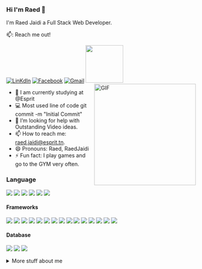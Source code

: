 ### Hi I'm Raed 👋  

I'm Raed Jaidi a Full Stack Web Developer.

📫: Reach me out!

<a href="https://www.linkedin.com/in/raed-jaidi/" rel="nofollow"><img src="https://img.shields.io/badge/LinkedIn-0077B5?style=for-the-badge&logo=linkedin&logoColor=white" alt="LinKdIn"></a>
<a href="https://www.facebook.com/raed.jaidy.9/" rel="nofollow"><img src="https://img.shields.io/badge/Facebook-1877F2?style=for-the-badge&logo=facebook&logoColor=white" alt="Facebook"></a>
<a href="mailto:raed.jaidi@esprit.tn?subject=Hola%20Sumanth"><img src="https://camo.githubusercontent.com/2e31b0d0e07e5431ee3f85689b488016d52a4fb97e523ae497023a9746e2e52e/68747470733a2f2f696d672e736869656c64732e696f2f62616467652f676d61696c2d2532334431343833362e7376673f267374796c653d666f722d7468652d6261646765266c6f676f3d676d61696c266c6f676f436f6c6f723d7768697465" alt="Gmail" data-canonical-src="https://img.shields.io/badge/gmail-%23D14836.svg?&amp;style=for-the-badge&amp;logo=gmail&amp;logoColor=white" style="max-width: 100%;"></a>
<img src="https://raw.githubusercontent.com/ShahriarShafin/ShahriarShafin/main/Assets/handshake.gif" width="100px" style="max-width: 100%;">
<img align="right" height="270px" alt="GIF" src="https://camo.githubusercontent.com/bb27b9c1df90df738e91a54665d3adb08f60583fad2f266ffbde14508e6dc918/68747470733a2f2f692e70696e696d672e636f6d2f6f726967696e616c732f65342f32362f37302f65343236373032656466383734623138316163656431653266613563366364652e676966" data-canonical-src="https://i.pinimg.com/originals/e4/26/70/e426702edf874b181aced1e2fa5c6cde.gif" style="max-width: 100%;">

- 🔭 I am currently studying at @Esprit
- 💻 Most used line of code git commit -m "Initial Commit"
- 🤔 I’m looking for help with Outstanding Video ideas.
- 📫 How to reach me: raed.jaidi@esprit.tn.
- 😄 Pronouns: Raed, RaedJaidi
- ⚡  Fun fact: I play games and go to the GYM very often.

### Language

<a href="#" rel="nofollow"><img src="https://img.shields.io/badge/C-00599C?style=for-the-badge&logo=c&logoColor=white"></a>
<a href="#" rel="nofollow"><img src="https://img.shields.io/badge/JavaScript-323330?style=for-the-badge&logo=javascript&logoColor=F7DF1E"></a>
<a href="#" rel="nofollow"><img src="https://img.shields.io/badge/TypeScript-007ACC?style=for-the-badge&logo=typescript&logoColor=white"></a>
<a href="#" rel="nofollow"><img src="https://img.shields.io/badge/Java-ED8B00?style=for-the-badge&logo=java&logoColor=white"></a>
<a href="#" rel="nofollow"><img src="https://img.shields.io/badge/HTML5-E34F26?style=for-the-badge&logo=html5&logoColor=white"></a>
<a href="#" rel="nofollow"><img src="https://img.shields.io/badge/CSS3-1572B6?style=for-the-badge&logo=css3&logoColor=white"></a>

#### Frameworks 

<a href="#" rel="nofollow"><img src="https://img.shields.io/badge/jQuery-0769AD?style=for-the-badge&logo=jquery&logoColor=white"></a>
<a href="#" rel="nofollow"><img src="https://img.shields.io/badge/Angular-DD0031?style=for-the-badge&logo=angular&logoColor=white"></a>
<a href="#" rel="nofollow"><img src="https://img.shields.io/badge/Node.js-339933?style=for-the-badge&logo=nodedotjs&logoColor=white"></a>
<a href="#" rel="nofollow"><img src="https://img.shields.io/badge/Express.js-000000?style=for-the-badge&logo=express&logoColor=white"></a>
<a href="#" rel="nofollow"><img src="https://img.shields.io/badge/Bootstrap-563D7C?style=for-the-badge&logo=bootstrap&logoColor=white"></a>
<a href="#" rel="nofollow"><img src="https://img.shields.io/badge/GraphQl-E10098?style=for-the-badge&logo=graphql&logoColor=white"></a>
<a href="#" rel="nofollow"><img src="https://img.shields.io/badge/JWT-000000?style=for-the-badge&logo=JSON%20web%20tokens&logoColor=white"></a>
<a href="#" rel="nofollow"><img src="https://img.shields.io/badge/npm-CB3837?style=for-the-badge&logo=npm&logoColor=white"></a>
<a href="#" rel="nofollow"><img src="https://img.shields.io/badge/Spring-6DB33F?style=for-the-badge&logo=spring&logoColor=white"></a>
<a href="#" rel="nofollow"><img src="https://img.shields.io/badge/Spring_Boot-F2F4F9?style=for-the-badge&logo=spring-boot"></a>
<a href="#" rel="nofollow"><img src="https://img.shields.io/badge/Junit5-25A162?style=for-the-badge&logo=junit5&logoColor=white"></a>
<a href="#" rel="nofollow"><img src="https://img.shields.io/badge/PowerShell-5391FE?style=for-the-badge&logo=PowerShell&logoColor=white"></a>
<a href="#" rel="nofollow"><img src="https://img.shields.io/badge/Postman-FF6C37?style=for-the-badge&logo=Postman&logoColor=white"></a>
<a href="#" rel="nofollow"><img src="https://img.shields.io/badge/Swagger-85EA2D?style=for-the-badge&logo=Swagger&logoColor=white"></a>
<a href="#" rel="nofollow"><img src="https://img.shields.io/badge/Xampp-F37623?style=for-the-badge&logo=xampp&logoColor=white"></a>

####  Database

<a href="#" rel="nofollow"><img src="https://img.shields.io/badge/MySQL-005C84?style=for-the-badge&logo=mysql&logoColor=white"></a>
<a href="#" rel="nofollow"><img src="https://img.shields.io/badge/MongoDB-4EA94B?style=for-the-badge&logo=mongodb&logoColor=white"></a>
<a href="#" rel="nofollow"><img src="https://img.shields.io/badge/Neo4j-018bff?style=for-the-badge&logo=neo4j&logoColor=white"></a>

<details>
 <summary>More stuff about me </summary>

#### Profile Visits

 ![visitor badge](https://visitor-badge.glitch.me/badge?page_id=Raedjd)


 #### Github Stats
 

  ![Anurag's GitHub stats](https://activity-graph.herokuapp.com/graph?username=Raedjd&amp;theme=tokyonight) 
   

<table>  
        <tr>
            <td>
![Anurag's GitHub stats](https://github-readme-stats.vercel.app/api?username=Raedjd&hide=contribs,prs&theme=tokyonight)</td>
            <td>
![Anurag's GitHub stats](https://github-readme-streak-stats.herokuapp.com/?user=Raedjd&amp;theme=tokyonight)</td>
        </tr>
    
</table>
 

